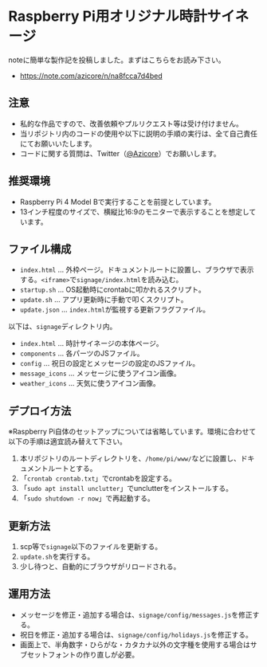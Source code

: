 # Raspberry Pi用オリジナル時計サイネージ

noteに簡単な製作記を投稿しました。まずはこちらをお読み下さい。

* https://note.com/azicore/n/na8fcca7d4bed

## 注意

* 私的な作品ですので、改善依頼やプルリクエスト等は受け付けません。
* 当リポジトリ内のコードの使用や以下に説明の手順の実行は、全て自己責任にてお願いいたします。
* コードに関する質問は、Twitter（[@Azicore](https://twitter.com/Azicore)）でお願いします。

## 推奨環境

* Raspberry Pi 4 Model Bで実行することを前提としています。
* 13インチ程度のサイズで、横縦比16:9のモニターで表示することを想定しています。

## ファイル構成

* `index.html` … 外枠ページ。ドキュメントルートに設置し、ブラウザで表示する。`<iframe>`で`signage/index.html`を読み込む。
* `startup.sh` … OS起動時にcrontabに叩かれるスクリプト。
* `update.sh` … アプリ更新時に手動で叩くスクリプト。
* `update.json` … `index.html`が監視する更新フラグファイル。

以下は、`signage`ディレクトリ内。

* `index.html` … 時計サイネージの本体ページ。
* `components` … 各パーツのJSファイル。
* `config` … 祝日の設定とメッセージの設定のJSファイル。
* `message_icons` … メッセージに使うアイコン画像。
* `weather_icons` … 天気に使うアイコン画像。


## デプロイ方法

※Raspberry Pi自体のセットアップについては省略しています。環境に合わせて以下の手順は適宜読み替えて下さい。

1. 本リポジトリのルートディレクトリを、`/home/pi/www/`などに設置し、ドキュメントルートとする。
1. 「`crontab crontab.txt`」でcrontabを設定する。
1. 「`sudo apt install unclutter`」でunclutterをインストールする。
1. 「`sudo shutdown -r now`」で再起動する。

## 更新方法

1. scp等で`signage`以下のファイルを更新する。
1. `update.sh`を実行する。
1. 少し待つと、自動的にブラウザがリロードされる。

## 運用方法

* メッセージを修正・追加する場合は、`signage/config/messages.js`を修正する。
* 祝日を修正・追加する場合は、`signage/config/holidays.js`を修正する。
* 画面上で、半角数字・ひらがな・カタカナ以外の文字種を使用する場合はサブセットフォントの作り直しが必要。
